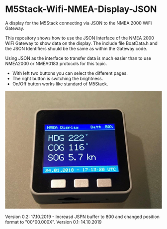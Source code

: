 # M5Stack-Wifi-NMEA-Display-JSON
A display for the M5Stack connecting via JSON to the NMEA 2000 WiFi Gateway.

This repository shows how to use the JSON Interface of the NMEA 2000 WiFi Gateway to show data on the display.
The include file BoatData.h and the JSON Identifiers should be the same as within the Gateway code.

Using JSON as the interface to transfer data is much easier than to use NMEA2000 or NMEA0183 protocols for this topic.

- With left two buttons you can select the different pages.
- The right button is switching the brightness.
- On/Off button works like standard of M5Stack.

![Display](https://github.com/AK-Homberger/M5Stack-Wifi-NMEA-Diaplay-JSON/blob/master/IMG_1149-1.jpg)

Version 0.2: 17.10.2019 - Increasd JSPN buffer to 800 and changed position format to "00°00.000X".
Version 0.1: 14.10.2019
